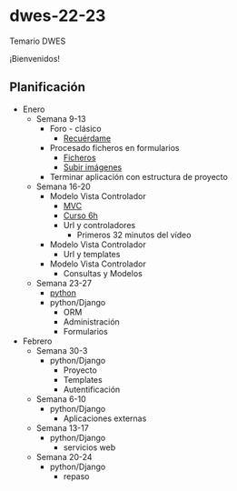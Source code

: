 # dwes-22-23
Temario DWES

¡Bienvenidos!

## Planificación

- Enero
  - Semana 9-13
    - Foro - clásico
      - [Recuérdame](./gpt-explicaciones/Recu%C3%A9rdame%20en%20login.pdf)
    - Procesado ficheros en formularios
      - [Ficheros](https://www.w3schools.com/php/php_file_upload.asp)
      - [Subir imágenes](./gpt-explicaciones/Subir%20Imagen%20Perfil%20Web.pdf)
    - Terminar aplicación con estructura de proyecto
  - Semana 16-20
    - Modelo Vista Controlador
      - [MVC](https://es.wikipedia.org/wiki/Modelo%E2%80%93vista%E2%80%93controlador)
      - [Curso 6h](https://www.youtube.com/watch?v=6ERdu4k62wI&ab_channel=freeCodeCamp.org)
      - Url y controladores
        - Primeros 32 minutos del vídeo
    - Modelo Vista Controlador
      - Url y templates
    - Modelo Vista Controlador
      - Consultas y Modelos
  - Semana 23-27
    - [python](https://es.slideshare.net/fraann/python-3542102)
    - python/Django
      - ORM
      - Administración
      - Formularios
- Febrero
  - Semana 30-3
    - python/Django
      - Proyecto
      - Templates
      - Autentificación
  - Semana 6-10
    - python/Django
      - Aplicaciones externas
  - Semana 13-17
    - python/Django
      - servicios web
  - Semana 20-24
    - python/Django
      - repaso

